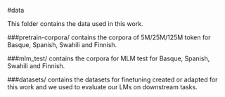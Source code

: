 #data

This folder contains the data used in this work.

###pretrain-corpora/ 
contains the corpora of 5M/25M/125M token for Basque, Spanish, Swahili and Finnish.

###mlm_test/ 
contains the corpora for MLM test for Basque, Spanish, Swahili and Finnish.

###datasets/ 
contains the datasets for finetuning created or adapted for this work and we used to evaluate our LMs on downstream tasks.
